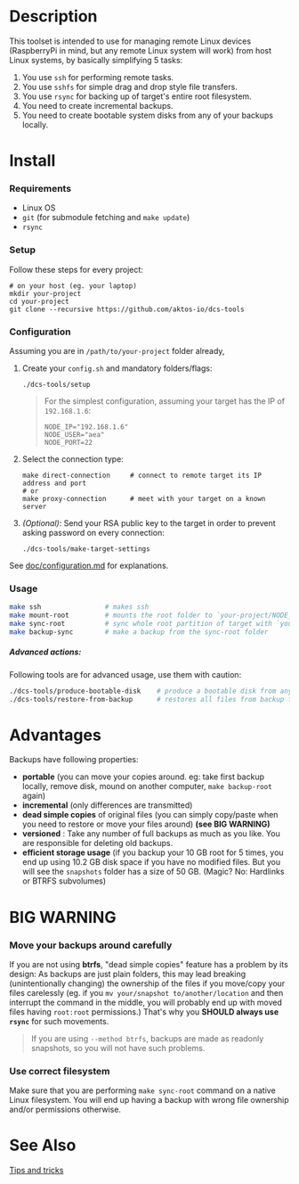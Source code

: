 # Description

This toolset is intended to use for managing remote Linux devices (RaspberryPi in mind, but any remote Linux system will work) from host Linux systems, by basically simplifying 5 tasks:

1. You use `ssh` for performing remote tasks.
2. You use `sshfs` for simple drag and drop style file transfers.
3. You use `rsync` for backing up of target's entire root filesystem.
4. You need to create incremental backups.
5. You need to create bootable system disks from any of your backups locally.

# Install

### Requirements

* Linux OS
* `git` (for submodule fetching and `make update`)
* `rsync`

### Setup

Follow these steps for every project:

	# on your host (eg. your laptop)
	mkdir your-project
	cd your-project
	git clone --recursive https://github.com/aktos-io/dcs-tools

### Configuration

Assuming you are in `/path/to/your-project` folder already, 

1. Create your `config.sh` and mandatory folders/flags: 

       ./dcs-tools/setup

    > For the simplest configuration, assuming your target has the IP of `192.168.1.6`:
    > 
    >     NODE_IP="192.168.1.6"
    >     NODE_USER="aea"
    >     NODE_PORT=22

2. Select the connection type:

       make direct-connection     # connect to remote target its IP address and port
       # or 
       make proxy-connection      # meet with your target on a known server


3. *(Optional)*: Send your RSA public key to the target in order to prevent asking password on every connection:

       ./dcs-tools/make-target-settings  

See [doc/configuration.md](./doc/configuration.md) for explanations.

### Usage

```bash
make ssh                # makes ssh
make mount-root         # mounts the root folder to `your-project/NODE_ROOT`, later unmount with `make umount-root`
make sync-root          # sync whole root partition of target with `your-project/sync-root` folder
make backup-sync        # make a backup from the sync-root folder
```

##### Advanced actions:

Following tools are for advanced usage, use them with caution:

```bash
./dcs-tools/produce-bootable-disk    # produce a bootable disk from any backup folder
./dcs-tools/restore-from-backup      # restores all files from backup folder to SD card
```

# Advantages
Backups have following properties:

* **portable** (you can move your copies around. eg: take first backup locally, remove disk, mound on another computer, `make backup-root` again)
* **incremental** (only differences are transmitted)
* **dead simple copies** of original files (you can simply copy/paste when you need to restore or move your files around) **(see BIG WARNING)**
* **versioned** : Take any number of full backups as much as you like. You are responsible for deleting old backups.
* **efficient storage usage** (if you backup your 10 GB root for 5 times, you end up using 10.2 GB disk space if you have no modified files. But you will see the `snapshots` folder has a size of 50 GB. (Magic? No: Hardlinks or BTRFS subvolumes)

# BIG WARNING

### Move your backups around carefully

If you are not using **btrfs**, "dead simple copies" feature has a problem by its design: As backups are just plain folders, this may lead breaking (unintentionally changing) the ownership of the files if you move/copy your files carelessly (eg. if you `mv your/snapshot to/another/location` and then interrupt the command in the middle, you will probably end up with moved files having `root:root` permissions.) That's why you **SHOULD always use `rsync`** for such movements.

> If you are using `--method btrfs`, backups are made as readonly snapshots, so you will not have such problems.

### Use correct filesystem

Make sure that you are performing `make sync-root` command on a native Linux
filesystem. You will end up having a backup with wrong file ownership and/or
permissions otherwise.

# See Also

[Tips and tricks](./doc/tips-and-tricks.md)
